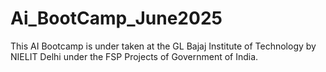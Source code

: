 # Ai_BootCamp_June2025
This AI Bootcamp is under taken at the GL Bajaj Institute of Technology by NIELIT Delhi under the FSP Projects of Government of India.
